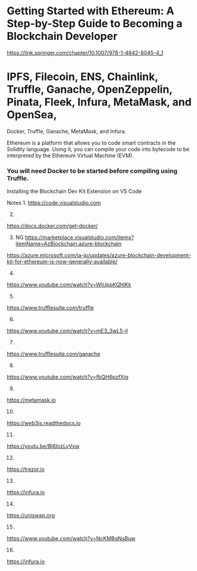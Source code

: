 # Getting Started with Ethereum: A Step-by-Step Guide to Becoming a Blockchain Developer
https://link.springer.com/chapter/10.1007/978-1-4842-8045-4_1

# IPFS, Filecoin, ENS, Chainlink, Truffle, Ganache, OpenZeppelin, Pinata, Fleek, Infura, MetaMask, and OpenSea, 
Docker, Truffle, Ganache, MetaMask, and Infura.

Ethereum is a platform that allows you to code smart contracts in the Solidity language. Using it, you can compile your code into bytecode to be interpreted by the Ethereum Virtual Machine (EVM).


### You will need Docker to be started before compiling using Truffle.
Installing the Blockchain Dev Kit Extension on VS Code

Notes
1.
https://code.visualstudio.com

2.
https://docs.docker.com/get-docker/

3. NG
https://marketplace.visualstudio.com/items?itemName=AzBlockchain.azure-blockchain

https://azure.microsoft.com/ja-jp/updates/azure-blockchain-development-kit-for-ethereum-is-now-generally-available/

4.
https://www.youtube.com/watch?v=WIUppKQhtKk

5.
https://www.trufflesuite.com/truffle

6.
https://www.youtube.com/watch?v=mE3_3wL5-jI

7.
https://www.trufflesuite.com/ganache

8.
https://www.youtube.com/watch?v=fbQH6pzfXig

9.
https://metamask.io

10.
https://web3js.readthedocs.io

11.
https://youtu.be/Bj6IozLyVxw

12.
https://trezor.io

13.
https://infura.io

14.
https://uniswap.org

15.
https://www.youtube.com/watch?v=NcKMBgNsBuw

16.
https://infura.io
